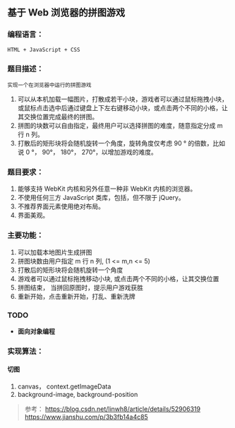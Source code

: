 ## 基于 Web 浏览器的拼图游戏

### 编程语言：
    HTML + JavaScript + CSS

### 题目描述： 
    实现一个在浏览器中运行的拼图游戏
1. 可以从本机加载一幅图片，打散成若干小块，游戏者可以通过鼠标拖拽小块，或鼠标点击选中后通过键盘上下左右键移动小块，或点击两个不同的小格，让其交换位置完成最终的拼图。
2. 拼图的块数可以自由指定，最终用户可以选择拼图的难度，随意指定分成 m 行 n 列。
3. 打散后的矩形块将会随机旋转一个角度，旋转角度仅考虑 90 ° 的倍数，比如说 0 °， 90°， 180°， 270°，以增加游戏的难度。

### 题目要求：
1. 能够支持 WebKit 内核和另外任意一种非 WebKit 内核的浏览器。
2. 不使用任何三方 JavaScript 类库，包括，但不限于 jQuery。
3. 不推荐界面元素使用绝对布局。
4. 界面美观。


### 主要功能：
1. 可以加载本地图片生成拼图
2. 拼图块数由用户指定 m 行 n 列, (1 <= m,n <= 5)
3. 打散后的矩形块将会随机旋转一个角度
4. 游戏者可以通过鼠标拖拽移动小块, 或点击两个不同的小格，让其交换位置
5. 拼图结束， 当拼回原图时，提示用户游戏获胜
6. 重新开始，点击重新开始，打乱、重新洗牌



### TODO
- **面向对象编程**


### 实现算法：

#### 切图
1. canvas， context.getImageData
2. background-image, background-position


> 参考：
> https://blog.csdn.net/linwh8/article/details/52906319
> https://www.jianshu.com/p/3b3fb14a4c85

